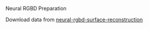 Neural RGBD Preparation

Download data from [neural-rgbd-surface-reconstruction](https://github.com/dazinovic/neural-rgbd-surface-reconstruction)